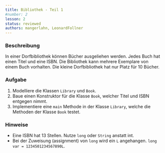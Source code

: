 ```yaml
---
title: Bibliothek - Teil 1
#number: 2
lesson: 2
status: reviewed
authors: mangerlahn, LeonardFollner
---
```


### Beschreibung
In einer Dorfbibliothek können Bücher ausgeliehen werden. Jedes Buch hat einen Titel und eine ISBN. Die Bibliothek kann mehrere Exemplare von einem Buch vorhalten. Die kleine Dorfbibliothek hat nur Platz für 10 Bücher.

### Aufgabe
1. Modelliere die Klassen `Library` und `Book`.
2. Baue einen Konstruktor für die Klasse `Book`, welcher Titel und ISBN entgegen nimmt.
3. Implementiere eine `main` Methode in der Klasse `Library`, welche die Methoden der Klasse `Book` testet.

### Hinweise
- Eine ISBN hat 13 Stellen. Nutze `long` oder `String` anstatt int.
- Bei der Zuweisung (assignment) von `long` wird ein `L` angehangen.
`long var = 1234501234567890L`.